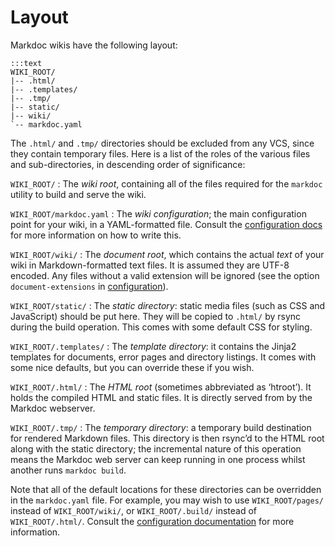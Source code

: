 # Layout

Markdoc wikis have the following layout:

    :::text
    WIKI_ROOT/
    |-- .html/
    |-- .templates/
    |-- .tmp/
    |-- static/
    |-- wiki/
    `-- markdoc.yaml

The `.html/` and `.tmp/` directories should be excluded from any VCS, since they
contain temporary files. Here is a list of the roles of the various files and
sub-directories, in descending order of significance:

`WIKI_ROOT/`
:   The *wiki root*, containing all of the files required for the `markdoc`
    utility to build and serve the wiki.

`WIKI_ROOT/markdoc.yaml`
:   The *wiki configuration*; the main configuration point for your wiki, in a
    YAML-formatted file. Consult the [configuration docs](/configuration) for
    more information on how to write this.

`WIKI_ROOT/wiki/`
:   The *document root*, which contains the actual *text* of your wiki in
    Markdown-formatted text files. It is assumed they are UTF-8 encoded. Any
    files without a valid extension will be ignored (see the option
    `document-extensions` in [configuration](/configuration)).

`WIKI_ROOT/static/`
:   The *static directory*: static media files (such as CSS and JavaScript)
    should be put here. They will be copied to `.html/` by rsync during the
    build operation. This comes with some default CSS for styling.

`WIKI_ROOT/.templates/`
:   The *template directory*: it contains the Jinja2 templates for documents,
    error pages and directory listings. It comes with some nice defaults, but
    you can override these if you wish.

`WIKI_ROOT/.html/`
:   The *HTML root* (sometimes abbreviated as ‘htroot’). It holds the compiled
    HTML and static files. It is directly served from by the Markdoc webserver.

`WIKI_ROOT/.tmp/`
:   The *temporary directory*: a temporary build destination for rendered
    Markdown files. This directory is then rsync’d to the HTML root along with
    the static directory; the incremental nature of this operation means the
    Markdoc web server can keep running in one process whilst another runs
    `markdoc build`.

Note that all of the default locations for these directories can be overridden
in the `markdoc.yaml` file. For example, you may wish to use `WIKI_ROOT/pages/`
instead of `WIKI_ROOT/wiki/`, or `WIKI_ROOT/.build/` instead of
`WIKI_ROOT/.html/`. Consult the [configuration documentation](/configuration)
for more information.
